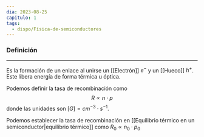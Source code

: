 ```yaml
---
dia: 2023-08-25
capitulo: 1
tags:
  - dispo/Física-de-semiconductores
---
```

### Definición
---
Es la formación de un enlace al unirse un [[Electrón]] $e^-$ y un [[Hueco]] $h^+$. Este libera energía de forma térmica u óptica.

Podemos definir la tasa de recombinación como $$ R \propto n \cdot p $$ donde las unidades son $[G] = cm^{-3} \cdot s^{-1}$.

Podemos establecer la tasa de recombinación en [[Equilibrio térmico en un semiconductor|equilibrio térmico]] como $R_0 \propto n_0 \cdot p_0$ 